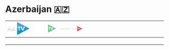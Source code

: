 # Azerbaijan 🇦🇿

| ![az-tv] | ![idman-tv] | ![medeniyyet-tv] | ![space] | ![space] | ![space] |
|:---:|:---:|:---:|:---:|:---:|:---:|
| ![space] | ![space] | ![space] | ![space] | ![space] | ![space] |


[az-tv]:az-tv-tr.png
[idman-tv]:idman-tv-tr.png
[medeniyyet-tv]:medeniyyet-tv-tr.png

[space]:../../misc/space-1500.png "Space"

